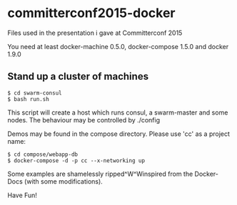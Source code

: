 # committerconf2015-docker
Files used in the presentation i gave at Committerconf 2015

You need at least docker-machine 0.5.0, docker-compose 1.5.0 and docker 1.9.0

## Stand up a cluster of machines

```
$ cd swarm-consul
$ bash run.sh
```

This script will create a host which runs consul, a swarm-master and some nodes.
The behaviour may be controlled by ./config

Demos may be found in the compose directory. Please use 'cc' as a project name:

```
$ cd compose/webapp-db
$ docker-compose -d -p cc --x-networking up
```

Some examples are shamelessly ripped^W^Winspired from the Docker-Docs (with some modifications).

Have Fun!
